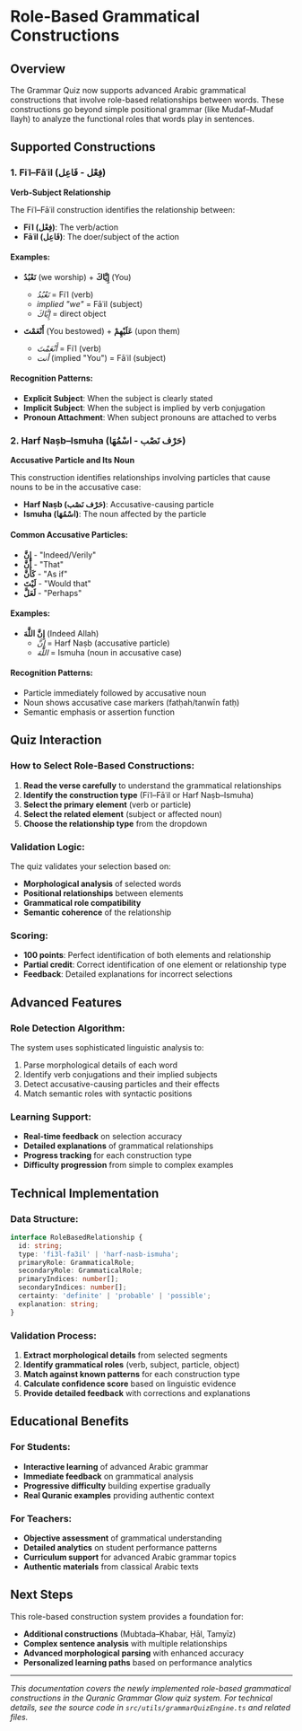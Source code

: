 # Role-Based Grammatical Constructions

## Overview

The Grammar Quiz now supports advanced Arabic grammatical constructions that involve role-based relationships between words. These constructions go beyond simple positional grammar (like Mudaf–Mudaf Ilayh) to analyze the functional roles that words play in sentences.

## Supported Constructions

### 1. Fiʿl–Fāʿil (فِعْل - فَاعِل)
**Verb-Subject Relationship**

The Fiʿl–Fāʿil construction identifies the relationship between:
- **Fiʿl (فِعْل)**: The verb/action
- **Fāʿil (فَاعِل)**: The doer/subject of the action

#### Examples:
- **نَعْبُدُ** (we worship) + **إِيَّاكَ** (You) 
  - *نَعْبُدُ* = Fiʿl (verb)
  - *implied "we"* = Fāʿil (subject)
  - *إِيَّاكَ* = direct object

- **أَنْعَمْتَ** (You bestowed) + **عَلَيْهِمْ** (upon them)
  - *أَنْعَمْتَ* = Fiʿl (verb) 
  - *أنت* (implied "You") = Fāʿil (subject)

#### Recognition Patterns:
- **Explicit Subject**: When the subject is clearly stated
- **Implicit Subject**: When the subject is implied by verb conjugation
- **Pronoun Attachment**: When subject pronouns are attached to verbs

### 2. Harf Naṣb–Ismuha (حَرْف نَصْب - اسْمُهَا)
**Accusative Particle and Its Noun**

This construction identifies relationships involving particles that cause nouns to be in the accusative case:

- **Harf Naṣb (حَرْف نَصْب)**: Accusative-causing particle
- **Ismuha (اسْمُهَا)**: The noun affected by the particle

#### Common Accusative Particles:
- **إِنَّ** - "Indeed/Verily" 
- **أَنَّ** - "That"
- **كَأَنَّ** - "As if"
- **لَيْتَ** - "Would that"
- **لَعَلَّ** - "Perhaps"

#### Examples:
- **إِنَّ اللَّهَ** (Indeed Allah)
  - *إِنَّ* = Harf Naṣb (accusative particle)
  - *اللَّهَ* = Ismuha (noun in accusative case)

#### Recognition Patterns:
- Particle immediately followed by accusative noun
- Noun shows accusative case markers (fatḥah/tanwīn fatḥ)
- Semantic emphasis or assertion function

## Quiz Interaction

### How to Select Role-Based Constructions:

1. **Read the verse carefully** to understand the grammatical relationships
2. **Identify the construction type** (Fiʿl–Fāʿil or Harf Naṣb–Ismuha)
3. **Select the primary element** (verb or particle)
4. **Select the related element** (subject or affected noun)
5. **Choose the relationship type** from the dropdown

### Validation Logic:

The quiz validates your selection based on:
- **Morphological analysis** of selected words
- **Positional relationships** between elements
- **Grammatical role compatibility**
- **Semantic coherence** of the relationship

### Scoring:

- **100 points**: Perfect identification of both elements and relationship
- **Partial credit**: Correct identification of one element or relationship type
- **Feedback**: Detailed explanations for incorrect selections

## Advanced Features

### Role Detection Algorithm:

The system uses sophisticated linguistic analysis to:
1. Parse morphological details of each word
2. Identify verb conjugations and their implied subjects
3. Detect accusative-causing particles and their effects
4. Match semantic roles with syntactic positions

### Learning Support:

- **Real-time feedback** on selection accuracy
- **Detailed explanations** of grammatical relationships
- **Progress tracking** for each construction type
- **Difficulty progression** from simple to complex examples

## Technical Implementation

### Data Structure:
```typescript
interface RoleBasedRelationship {
  id: string;
  type: 'fi3l-fa3il' | 'harf-nasb-ismuha';
  primaryRole: GrammaticalRole;
  secondaryRole: GrammaticalRole;
  primaryIndices: number[];
  secondaryIndices: number[];
  certainty: 'definite' | 'probable' | 'possible';
  explanation: string;
}
```

### Validation Process:
1. **Extract morphological details** from selected segments
2. **Identify grammatical roles** (verb, subject, particle, object)
3. **Match against known patterns** for each construction type
4. **Calculate confidence score** based on linguistic evidence
5. **Provide detailed feedback** with corrections and explanations

## Educational Benefits

### For Students:
- **Interactive learning** of advanced Arabic grammar
- **Immediate feedback** on grammatical analysis
- **Progressive difficulty** building expertise gradually
- **Real Quranic examples** providing authentic context

### For Teachers:
- **Objective assessment** of grammatical understanding
- **Detailed analytics** on student performance patterns
- **Curriculum support** for advanced Arabic grammar topics
- **Authentic materials** from classical Arabic texts

## Next Steps

This role-based construction system provides a foundation for:
- **Additional constructions** (Mubtada–Khabar, Ḥāl, Tamyīz)
- **Complex sentence analysis** with multiple relationships
- **Advanced morphological parsing** with enhanced accuracy
- **Personalized learning paths** based on performance analytics

---

*This documentation covers the newly implemented role-based grammatical constructions in the Quranic Grammar Glow quiz system. For technical details, see the source code in `src/utils/grammarQuizEngine.ts` and related files.*
